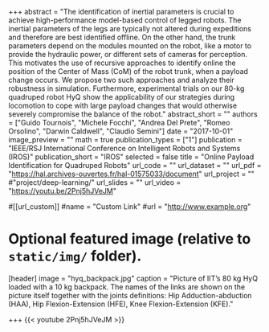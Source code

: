 +++
abstract = "The identification of inertial parameters is crucial to achieve high-performance model-based control of legged robots. The inertial parameters of the legs are typically not altered during expeditions and therefore are best identified offline. On the other hand, the trunk parameters depend on the modules mounted on the robot, like a motor to provide the hydraulic power, or different sets of cameras for perception. This motivates the use of recursive approaches to identify online the position of the Center of Mass (CoM) of the robot trunk, when a payload change occurs. We propose two such approaches and analyze their robustness in simulation. Furthermore, experimental trials on our 80-kg quadruped robot HyQ show the applicability of our strategies during locomotion to cope with large payload changes that would otherwise severely compromise the balance of the robot."
abstract_short = ""
authors = ["Guido Tournois", "Michele Focchi", "Andrea Del Prete", "Romeo Orsolino", "Darwin Caldwell", "Claudio Semini"]
date = "2017-10-01"
image_preview = ""
math = true
publication_types = ["1"]
publication = "IEEE/RSJ International Conference on Intelligent Robots and Systems (IROS)"
publication_short = "IROS"
selected = false
title = "Online Payload Identification for Quadruped Robots"
url_code = ""
url_dataset = ""
url_pdf = "https://hal.archives-ouvertes.fr/hal-01575033/document"
url_project = "" 
#"project/deep-learning/"
url_slides = ""
url_video = "https://youtu.be/2Pnj5hJVeJM"

#[[url_custom]]
#name = "Custom Link"
#url = "http://www.example.org"

# Optional featured image (relative to `static/img/` folder).
[header]
image = "hyq_backpack.jpg"
caption = "Picture of IIT’s 80 kg HyQ loaded with a 10 kg backpack. The names of the links are shown on the picture itself together with the joints definitions: Hip Adduction-abduction (HAA), Hip Flexion-Extension (HFE), Knee Flexion-Extension (KFE)."

+++
{{< youtube 2Pnj5hJVeJM >}}
